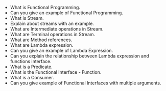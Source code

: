 - What is Functional Programming.
- Can you give an example of Functional Programming.
- What is Stream.
- Explain about streams with an example.
- What are Intermediate operations in Stream.
- What are Terminal operations in Stream.
- What are Method references.
- What are Lambda expression.
- Can you give an example of Lambda Expression.
- Can you explain the relationship between Lambda expression and functions interface.
- What is a Predicate.
- What is the Functional Interface - Function.
- What is a Consumer.
- Can you give example of Functional Interfaces with multiple arguments.
